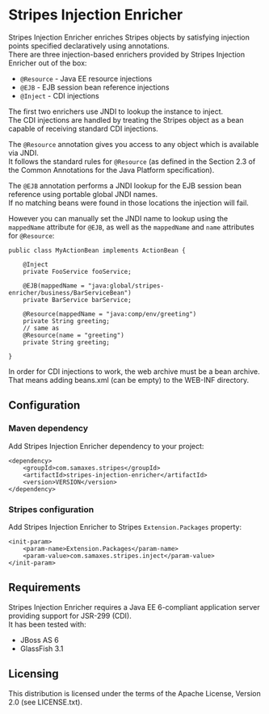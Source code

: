 # Stripes Injection Enricher

Stripes Injection Enricher enriches Stripes objects by satisfying injection points specified declaratively using annotations.  
There are three injection-based enrichers provided by Stripes Injection Enricher out of the box:

* `@Resource` - Java EE resource injections
* `@EJB` - EJB session bean reference injections
* `@Inject` - CDI injections

The first two enrichers use JNDI to lookup the instance to inject.  
The CDI injections are handled by treating the Stripes object as a bean capable of receiving standard CDI injections.

The `@Resource` annotation gives you access to any object which is available via JNDI.  
It follows the standard rules for `@Resource` (as defined in the Section 2.3 of the Common Annotations for the Java Platform specification).

The `@EJB` annotation performs a JNDI lookup for the EJB session bean reference using portable global JNDI names.  
If no matching beans were found in those locations the injection will fail.

However you can manually set the JNDI name to lookup using the `mappedName` attribute for `@EJB`, as well as the `mappedName` and `name` attributes for `@Resource`:

    public class MyActionBean implements ActionBean {

        @Inject
        private FooService fooService;

        @EJB(mappedName = "java:global/stripes-enricher/business/BarServiceBean")
        private BarService barService;

        @Resource(mappedName = "java:comp/env/greeting")
        private String greeting;
        // same as
        @Resource(name = "greeting")
        private String greeting;

    }

In order for CDI injections to work, the web archive must be a bean archive. That means adding beans.xml (can be empty) to the WEB-INF directory.

## Configuration

### Maven dependency

Add Stripes Injection Enricher dependency to your project:

    <dependency>
        <groupId>com.samaxes.stripes</groupId>
        <artifactId>stripes-injection-enricher</artifactId>
        <version>VERSION</version>
    </dependency>

### Stripes configuration

Add Stripes Injection Enricher to Stripes `Extension.Packages` property:

    <init-param>
        <param-name>Extension.Packages</param-name>
        <param-value>com.samaxes.stripes.inject</param-value>
    </init-param>

## Requirements

Stripes Injection Enricher requires a Java EE 6-compliant application server providing support for JSR-299 (CDI).  
It has been tested with:

* JBoss AS 6
* GlassFish 3.1

## Licensing

This distribution is licensed under the terms of the Apache License, Version 2.0 (see LICENSE.txt).
